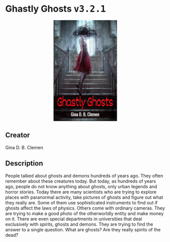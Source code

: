 
# Ghastly Ghosts <kbd>v3.2.1</kbd>

<center>
  <img src="./cover-1024.jpg"/>
</center>

## Creator
Gina D. B. Clemen

## Description
People talked about ghosts and demons hundreds of years ago. They often remember about these creatures today. But today, as hundreds of years ago, people do not know anything about ghosts, only urban legends and horror stories. Today there are many scientists who are trying to explore places with paranormal activity, take pictures of ghosts and figure out what they really are. Some of them use sophisticated instruments to find out if ghosts affect the laws of physics. Others come with ordinary cameras. They are trying to make a good photo of the otherworldly entity and make money on it. There are even special departments in universities that deal exclusively with spirits, ghosts and demons. They are trying to find the answer to a single question. What are ghosts? Are they really spirits of the dead? 
